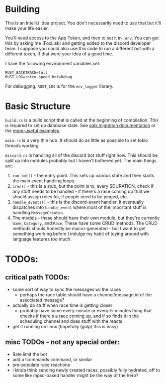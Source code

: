 # Building

This is an IntelliJ Idea project. You don't necessarily need to use that but it'll make your life easier.

You'll need access to the App Token, and then to set it in `.env`. You can get this by asking me (FoxLisk) and getting
added to the discord developer team. I suppose you could also use this code to run a different bot with a different
token, if that were your idea of a good time.

I have the following environment variables set:

```
RUST_BACKTRACE=full
RUST_LOG=retro_speed_bot=Debug
```

For debugging. `RUST_LOG` is for the `env_logger` library.

# Basic Structure

`build.rs` is a build script that is called at the beginning of compilation. This is required to set up database state.
See [sqlx migration documentation](https://docs.rs/sqlx/0.5.2/sqlx/migrate/struct.Migrator.html) or the [more-useful examples](
https://github.com/launchbadge/sqlx/tree/master/examples/sqlite/todos).

`main.rs` is a very thin hub. It should do as little as possible to set tokio threads working.

`discord.rs` is handling all of the discord bot stuff right now. This should be split up into modules probably but I
haven't bothered yet. The main things are:

1. `run_bot()` - the entry point. This sets up various state and then starts the main event handling loops
1. `cron()` - this is a stub, but the point is to, every $DURATION, check if any stuff needs to be handled - if there's
   a race coming up that we should assign roles for, if people need to be pinged, etc.
1. `handle_events()` - this is the discord-event handler. It eventually dispatches into `handle_event` where most of the
   important stuff is handling `MessageCreate`s. 
1. The models - these should have their own module, but they're currently `Game`, `Category`, and `Race`. These have
   some CRUD methods. The CRUD methods should honestly be macro-generated - but I want to get something working before
   I indulge my habit of toying around with language features _too_ much.

# TODOs:

## critical path TODOs:

 * some sort of way to sync the messages w/ the races
   * perhaps the race table should have a channel/message id of the associated message?
 * actually do stuff when race time is getting closer
   * probably have some every-minute or every-5-minutes thing that checks if there's a race
     coming up, and if so finds it in the scheduling channel and does stuff with the reacts
 * get it running on linux (hopefully (*gulp*) this is easy)

## misc TODOs - not any special order:

 * Rate limit the bot
 * add a !commands command, or similar
 * pre-populate race reactions
 * i kinda think sending newly created races, possibly fully hydrated, off to some like mpsc-based
   handler might be the way of the hero?
